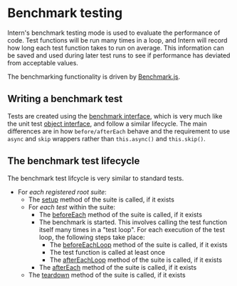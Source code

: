 # Benchmark testing

Intern's benchmark testing mode is used to evaluate the performance of code. Test functions will be run many times in a loop, and Intern will record how long each test function takes to run on average. This information can be saved and used during later test runs to see if performance has deviated from acceptable values.

The benchmarking functionality is driven by [Benchmark.js](https://benchmarkjs.com/).

## Writing a benchmark test

Tests are created using the [benchmark interface](./interfaces.md#the-benchmark-interface), which is very much like the unit test [object interface](./interfaces.md#the-object-interface), and follow a similar lifecycle. The main differences are in how `before/afterEach` behave and the requirement to use `async` and `skip` wrappers rather than `this.async()` and `this.skip()`.

## The benchmark test lifecycle

The benchmark test lifcycle is very similar to standard tests.

-   For *each registered root suite*:
    -   The [setup](./internals.md#the-suite-object) method of the suite is called, if it exists
    -   For *each test* within the suite:
        -   The [beforeEach](https://theintern.github.io/intern/#suite-object-beforeEach) method of the suite is called, if it exists
        -   The benchmark is started. This involves calling the test function itself many times in a "test loop". For each execution of the test loop, the following steps take place:
            -   The [beforeEachLoop](https://theintern.github.io/intern/#suite-object-beforeEachLoop) method of the suite is called, if it exists
            -   The test function is called at least once
            -   The [afterEachLoop](https://theintern.github.io/intern/#suite-object-afterEachLoop) method of the suite is called, if it exists
        -   The [afterEach](https://theintern.github.io/intern/#suite-object-afterEach) method of the suite is called, if it exists
    -   The [teardown](./internals.md#the-suite-object) method of the suite is called, if it exists
